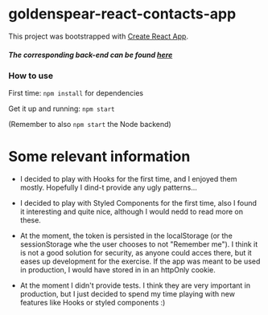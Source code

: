 # goldenspear-react-contacts-app

This project was bootstrapped with [Create React App](https://github.com/facebook/create-react-app).



##### The corresponding back-end can be found [here](https://github.com/lluissuros/goldenspear-simple-backend)


### How to use
First time: `npm install` for dependencies

Get it up and running: `npm start`

(Remember to also `npm start` the Node backend)




# Some relevant information

* I decided to play with Hooks for the first time, and I enjoyed them mostly. Hopefully I dind-t provide any ugly patterns...

* I decided to play with Styled Components for the first time, also I found it interesting and quite nice, although I would nedd to read more on these.

* At the moment, the token is persisted in the localStorage (or the sessionStorage whe the user chooses to not "Remember me"). I think it is not a good solution for security, as anyone could acces there, but it eases up development for the exercise. If the app was meant to be used in production, I would have stored in in an httpOnly cookie.

* At the moment I didn't provide tests. I think they are very important in production, but I just decided to spend my time playing with new features like Hooks or styled components :)
